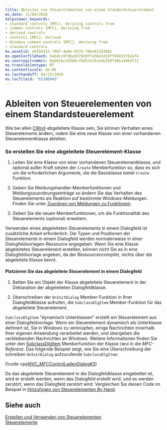 ```yaml
---
title: Ableiten von Steuerelementen von einem Standardsteuerelement
ms.date: 11/04/2016
helpviewer_keywords:
- standard controls [MFC], deriving controls from
- common controls [MFC], deriving from
- derived controls
- controls [MFC], derived
- Windows common controls [MFC], deriving from
- standard controls
ms.assetid: a6f84315-7007-4e0e-8576-78be81254802
ms.openlocfilehash: 5abdcc87dba937938ffa3643d19ff69431f62af4
ms.sourcegitcommit: 0ab61bc3d2b6cfbd52a16c6ab2b97a8ea1864f12
ms.translationtype: MT
ms.contentlocale: de-DE
ms.lasthandoff: 04/23/2019
ms.locfileid: "62206943"
---
```

# <a name="deriving-controls-from-a-standard-control"></a>Ableiten von Steuerelementen von einem Standardsteuerelement

Wie bei allen [CWnd](../mfc/reference/cwnd-class.md)-abgeleitete Klasse sein, Sie können Verhalten eines Steuerelements ändern, indem Sie eine neue Klasse von einer vorhandenen Steuerelementklasse ableiten.

### <a name="to-create-a-derived-control-class"></a>So erstellen Sie eine abgeleitete Steuerelement-Klasse

1. Leiten Sie eine Klasse von einer vorhandenen Steuerelementklasse, und optional außer Kraft setzen der `Create` Memberfunktion so, dass es sich um die erforderlichen Argumente, die die Basisklasse bietet `Create` Funktion.

1. Geben Sie Meldungshandler-Memberfunktionen und Meldungszuordnungseinträge so ändern Sie das Verhalten des Steuerelements als Reaktion auf bestimmte Windows-Meldungen. Finden Sie unter [Zuordnen von Meldungen zu Funktionen](../mfc/reference/mapping-messages-to-functions.md).

1. Geben Sie die neuen Memberfunktionen, um die Funktionalität des Steuerelements (optional) erweitern.

Verwenden eines abgeleiteten Steuerelements in einem Dialogfeld ist zusätzliche Arbeit erforderlich. Die Typen und Positionen der Steuerelemente in einem Dialogfeld werden normalerweise in einer Dialogfeldvorlagen-Ressource angegeben. Wenn Sie eine Klasse abgeleitetes Steuerelement erstellen, können nicht Sie es in eine Dialogfeldvorlage angeben, da der Ressourcencompiler, nichts über die abgeleitete Klasse kennt.

#### <a name="to-place-your-derived-control-in-a-dialog-box"></a>Platzieren Sie das abgeleitete Steuerelement in einem Dialogfeld

1. Betten Sie ein Objekt der Klasse abgeleitete Steuerelement in der Deklaration der abgeleiteten Dialogfeldklasse.

1. Überschreiben der `OnInitDialog` Member-Funktion in Ihrer Dialogfeldklasse aufrufen, die `SubclassDlgItem` Member-Funktion für das abgeleitete Steuerelement.

`SubclassDlgItem` "dynamisch Unterklassen" erstellt ein Steuerelement aus einer Dialogfeldvorlage. Wenn ein Steuerelement dynamisch als Unterklasse definiert ist, Sie in Windows zu verknüpfen, einige Nachrichten innerhalb Ihrer eigenen Anwendung verarbeitet werden, und übergeben die verbleibenden Nachrichten an Windows. Weitere Informationen finden Sie unter den [SubclassDlgItem](../mfc/reference/cwnd-class.md#subclassdlgitem) Memberfunktion der Klasse `CWnd` in die *MFC-Referenz*. Das folgende Beispiel zeigt, wie Sie eine Überschreibung der schreiben `OnInitDialog` aufzurufende `SubclassDlgItem`:

[!code-cpp[NVC_MFCControlLadenDialog#3](../mfc/codesnippet/cpp/deriving-controls-from-a-standard-control_1.cpp)]

Da das abgeleitete Steuerelement in die Dialogfeldklasse eingebettet ist, wird er erstellt werden, wenn das Dialogfeld erstellt wird, und es werden zerstört, wenn das Dialogfeld zerstört wird. Vergleichen Sie diesen Code im Beispiel in [Hinzufügen von Steuerelementen By Hand](../mfc/adding-controls-by-hand.md).

## <a name="see-also"></a>Siehe auch

[Erstellen und Verwenden von Steuerelementen](../mfc/making-and-using-controls.md)<br/>
[Steuerelemente](../mfc/controls-mfc.md)
